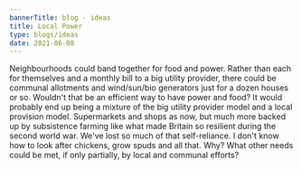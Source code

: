 ```yaml
---
bannerTitle: blog - ideas
title: Local Power
type: blogs/ideas
date: 2021-06-08
---
```


Neighbourhoods could band together for food and power. Rather than each for themselves and a monthly bill to a big utility provider, there could be communal allotments and wind/sun/bio generators just for a dozen houses or so. Wouldn't that be an efficient way to have power and food? It would probably end up being a mixture of the big utility provider model and a local provision model. Supermarkets and shops as now, but much more backed up by subsistence farming like what made Britain so resilient during the second world war. We've lost so much of that self-reliance. I don't know how to look after chickens, grow spuds and all that. Why? What other needs could be met, if only partially, by local and communal efforts?

